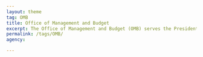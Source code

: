 ```yaml
---
layout: theme
tag: OMB
title: Office of Management and Budget
excerpt: The Office of Management and Budget (OMB) serves the President of the United States in overseeing the implementation of his vision across the Executive Branch. Specifically, OMB’s mission is to assist the President in meeting his policy, budget, management and regulatory objectives and to fulfill the agency’s statutory responsibilities.
permalink: /tags/OMB/
agency:

---
```


